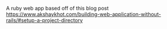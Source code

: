 A ruby web app based off of this blog post
https://www.akshaykhot.com/building-web-application-without-rails/#setup-a-project-directory
